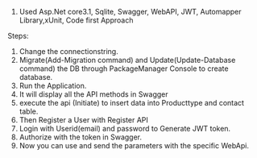 1) Used Asp.Net core3.1, Sqlite, Swagger, WebAPI, JWT, Automapper Library,xUnit, Code first Approach


Steps:

1) Change the connectionstring.
2) Migrate(Add-Migration command) and Update(Update-Database command) the DB through PackageManager Console to create database.
4) Run the Application.
5) It will display all the API methods in Swagger
3) execute the api (Initiate) to insert data into Producttype and contact table.
6) Then Register a User with Register API 
7) Login with Userid(email) and password to Generate JWT token.
8) Authorize with the token in Swagger.
9) Now you can use and send the parameters with the specific WebApi.
